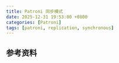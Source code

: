 ```yaml
---
title: Patroni 同步模式
date: 2025-12-31 19:53:00 +0800
categories: [Patroni]
tags: [patroni, replication, synchronous]
---
```



## 参考资料
